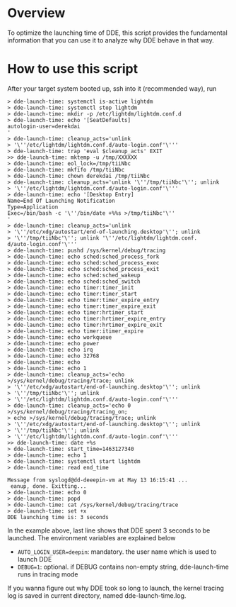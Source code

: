 Overview
====
To optimize the launching time of DDE, this script provides the fundamental
information that you can use it to analyze why DDE behave in that way.

How to use this script
====
After your target system booted up, ssh into it (recommended way), run
```
> dde-launch-time: systemctl is-active lightdm
> dde-launch-time: systemctl stop lightdm
> dde-launch-time: mkdir -p /etc/lightdm/lightdm.conf.d
> dde-launch-time: echo '[SeatDefaults]
autologin-user=derekdai
'
> dde-launch-time: cleanup_acts='unlink
> '\''/etc/lightdm/lightdm.conf.d/auto-login.conf'\'''
> dde-launch-time: trap 'eval $cleanup_acts' EXIT
>> dde-launch-time: mktemp -u /tmp/XXXXXX
> dde-launch-time: eol_lock=/tmp/tiiNbc
> dde-launch-time: mkfifo /tmp/tiiNbc
> dde-launch-time: chown derekdai /tmp/tiiNbc
> dde-launch-time: cleanup_acts='unlink '\''/tmp/tiiNbc'\''; unlink
> '\''/etc/lightdm/lightdm.conf.d/auto-login.conf'\'''
> dde-launch-time: echo '[Desktop Entry]
Name=End Of Launching Notification
Type=Application
Exec=/bin/bash -c '\''/bin/date +%%s >/tmp/tiiNbc'\''
'
> dde-launch-time: cleanup_acts='unlink
> '\''/etc/xdg/autostart/end-of-launching.desktop'\''; unlink
> '\''/tmp/tiiNbc'\''; unlink '\''/etc/lightdm/lightdm.conf.
d/auto-login.conf'\'''
> dde-launch-time: pushd /sys/kernel/debug/tracing
> dde-launch-time: echo sched:sched_process_fork
> dde-launch-time: echo sched:sched_process_exec
> dde-launch-time: echo sched:sched_process_exit
> dde-launch-time: echo sched:sched_wakeup
> dde-launch-time: echo sched:sched_switch
> dde-launch-time: echo timer:timer_init
> dde-launch-time: echo timer:timer_start
> dde-launch-time: echo timer:timer_expire_entry
> dde-launch-time: echo timer:timer_expire_exit
> dde-launch-time: echo timer:hrtimer_start
> dde-launch-time: echo timer:hrtimer_expire_entry
> dde-launch-time: echo timer:hrtimer_expire_exit
> dde-launch-time: echo timer:itimer_expire
> dde-launch-time: echo workqueue
> dde-launch-time: echo power
> dde-launch-time: echo irq
> dde-launch-time: echo 32768
> dde-launch-time: echo
> dde-launch-time: echo 1
> dde-launch-time: cleanup_acts='echo >/sys/kernel/debug/tracing/trace; unlink
> '\''/etc/xdg/autostart/end-of-launching.desktop'\''; unlink
> '\''/tmp/tiiNbc'\''; unlink
> '\''/etc/lightdm/lightdm.conf.d/auto-login.conf'\'''
> dde-launch-time: cleanup_acts='echo 0 >/sys/kernel/debug/tracing/tracing_on;
> echo >/sys/kernel/debug/tracing/trace; unlink
> '\''/etc/xdg/autostart/end-of-launching.desktop'\''; unlink
> '\''/tmp/tiiNbc'\''; unlink
> '\''/etc/lightdm/lightdm.conf.d/auto-login.conf'\'''
>> dde-launch-time: date +%s
> dde-launch-time: start_time=1463127340
> dde-launch-time: echo 1
> dde-launch-time: systemctl start lightdm
> dde-launch-time: read end_time

Message from syslogd@dd-deeepin-vm at May 13 16:15:41 ...
 eanup, done. Exitting...
> dde-launch-time: echo 0
> dde-launch-time: popd
> dde-launch-time: cat /sys/kernel/debug/tracing/trace
> dde-launch-time: set +x
DDE launching time is: 3 seconds
```

In the example above, last line shows that DDE spent 3 seconds to be launched.
The environment variables are explained below

* `AUTO_LOGIN_USER=deepin`: mandatory. the user name which is used to launch DDE
* `DEBUG=1`: optional. if DEBUG contains non-empty string, dde-launch-time runs
in tracing mode

If you wanna figure out why DDE took so long to launch, the kernel tracing log
is saved in current directory, named dde-launch-time.log.
